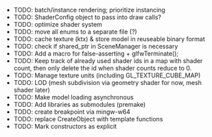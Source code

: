 - TODO: batch/instance rendering; prioritize instancing
- TODO: ShaderConfig object to pass into draw calls?
- TODO: optimize shader system
- TODO: move all enums to a separate file (?)
- TODO: cache texture (ktx) & store model in reuseable binary format
- TODO: check if shared_ptr in SceneManager is necessary
- TODO: Add a macro for false-asserting + glfwTerminate();
- TODO: Keep track of already used shader ids in a map with shader count, then only delete the id when shader counts
reduce to 0.
- TODO: Manage texture units (including GL_TEXTURE_CUBE_MAP)
- TODO: LOD (mesh subdivision via geometry shader for now, mesh shader later)
- TODO: Make model loading asynchronous
- TODO: Add libraries as submodules (premake)
- TODO: create breakpoint via mingw-w64
- TODO: replace CreateObject with template functions
- TODO: Mark constructors as explicit